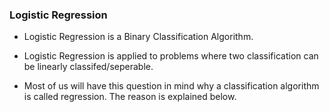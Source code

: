 ### Logistic Regression

- Logistic Regression is a Binary Classification Algorithm.
- Logistic Regression is applied to problems where two classification can be linearly classifed/seperable.

- Most of us will have this question in mind why a classification algorithm is called regression. The reason is explained below.


